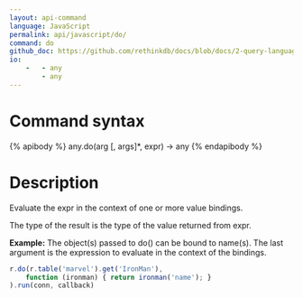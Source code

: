 ```yaml
---
layout: api-command 
language: JavaScript
permalink: api/javascript/do/
command: do 
github_doc: https://github.com/rethinkdb/docs/blob/docs/2-query-language/api/javascript/control-structures/do.md
io:
    -   - any
        - any
---
```


# Command syntax #

{% apibody %}
any.do(arg [, args]*, expr) &rarr; any
{% endapibody %}

# Description #

Evaluate the expr in the context of one or more value bindings.

The type of the result is the type of the value returned from expr.

__Example:__ The object(s) passed to do() can be bound to name(s). The last argument is the expression to evaluate in the context of the bindings.

```js
r.do(r.table('marvel').get('IronMan'),
    function (ironman) { return ironman('name'); }
).run(conn, callback)
```
